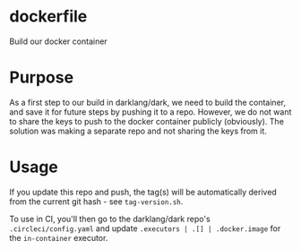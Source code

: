 # dockerfile
Build our docker container

# Purpose

As a first step to our build in darklang/dark, we need to build the container,
and save it for future steps by pushing it to a repo. However, we do not want
to share the keys to push to the docker container publicly (obviously). The
solution was making a separate repo and not sharing the keys from it.

# Usage

If you update this repo and push, the tag(s) will be automatically derived from
the current git hash - see `tag-version.sh`.

To use in CI, you'll then go to the darklang/dark repo's `.circleci/config.yaml`
and update `.executors | .[] | .docker.image` for the `in-container` 
executor.

